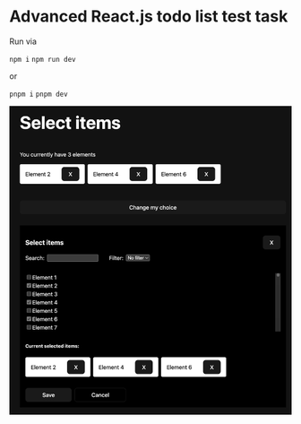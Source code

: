 # Advanced React.js todo list test task

Run via

`npm i`
`npm run dev`

or

`pnpm i`
`pnpm dev`

![UI](src/assets/ui.png)
